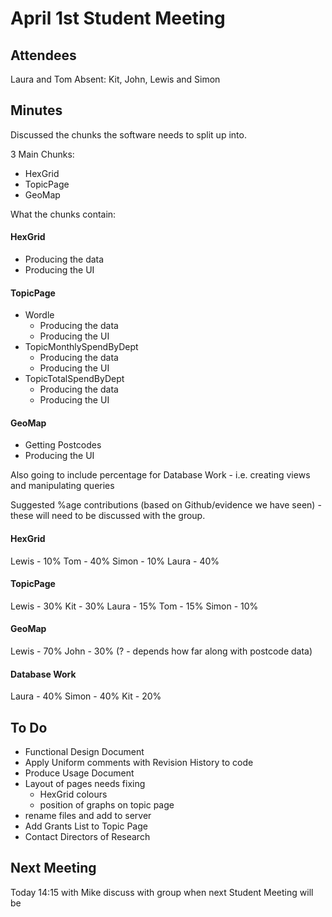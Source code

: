 # April 1st Student Meeting

## Attendees 
Laura and Tom
Absent: Kit, John, Lewis and Simon

## Minutes
Discussed the chunks the software needs to split up into.

3 Main Chunks:
* HexGrid
* TopicPage
* GeoMap

What the chunks contain:
#### HexGrid
* Producing the data
* Producing the UI

#### TopicPage
* Wordle
  * Producing the data
  * Producing the UI
* TopicMonthlySpendByDept
  * Producing the data
  * Producing the UI
* TopicTotalSpendByDept
  * Producing the data
  * Producing the UI
  
#### GeoMap
* Getting Postcodes
* Producing the UI

Also going to include percentage for Database Work - i.e. creating views and manipulating queries

Suggested %age contributions (based on Github/evidence we have seen) - these will need to be discussed with the group.

#### HexGrid
Lewis - 10%
Tom - 40%
Simon - 10%
Laura - 40%

#### TopicPage
Lewis - 30%
Kit - 30%
Laura - 15%
Tom - 15%
Simon - 10%

#### GeoMap
Lewis - 70%
John - 30% (? - depends how far along with postcode data)

#### Database Work
Laura - 40%
Simon - 40%
Kit - 20%

## To Do
* Functional Design Document
* Apply Uniform comments with Revision History to code
* Produce Usage Document
* Layout of pages needs fixing
  * HexGrid colours
  * position of graphs on topic page
* rename files and add to server
* Add Grants List to Topic Page
* Contact Directors of Research

## Next Meeting

Today 14:15 with Mike
discuss with group when next Student Meeting will be
